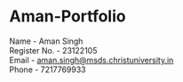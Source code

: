 # Aman-Portfolio  

Name - Aman Singh  
Register No. - 23122105  
Email - aman.singh@msds.christuniversity.in  
Phone - 7217769933  
